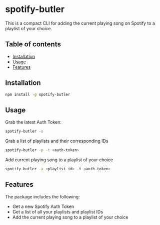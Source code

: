 # spotify-butler

This is a compact CLI for adding the current playing song on Spotify to a playlist of your choice.

## Table of contents

- [Installation](#installation)
- [Usage](#usage)
- [Features](#features)

## Installation

```bash
npm install -g spotify-butler
```

## Usage

Grab the latest Auth Token:

```bash
spotify-butler -o
```

Grab a list of playlists and their corresponding IDs

```bash
spotify-butler -p -t <auth-token>
```

Add current playing song to a playlist of your choice

```bash
spotify-butler -a <playlist-id> -t <auth-token>
```

## Features

The package includes the following:

- Get a new Spotify Auth Token
- Get a list of all your playlists and playlist IDs
- Add the current playing song to a playlist of your choice
